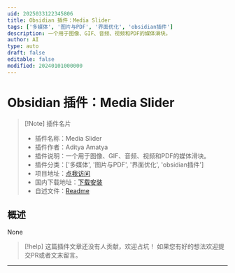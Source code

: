 ```yaml
---
uid: 2025033122345806
title: Obsidian 插件：Media Slider
tags: ['多媒体', '图片与PDF', '界面优化', 'obsidian插件']
description: 一个用于图像、GIF、音频、视频和PDF的媒体滑块。
author: AI
type: auto
draft: false
editable: false
modified: 20240101000000
---
```


# Obsidian 插件：Media Slider

> [!Note] 插件名片
> - 插件名称：Media Slider
> - 插件作者：Aditya Amatya
> - 插件说明：一个用于图像、GIF、音频、视频和PDF的媒体滑块。
> - 插件分类：['多媒体', '图片与PDF', '界面优化', 'obsidian插件']
> - 项目地址：[点我访问](https://github.com/amatya-aditya/obsidian-media-slider)
> - 国内下载地址：[下载安装](https://pkmer.cn/products/plugin/pluginMarket/?media-slider)
> - 自述文件：[Readme](https://ghproxy.net/https://raw.githubusercontent.com/amatya-aditya/obsidian-media-slider/master/README.md)



## 概述

None


> [!help] 
> 这篇插件文章还没有人贡献，欢迎占坑！
> 如果您有好的想法欢迎提交PR或者文末留言。
> 

---




